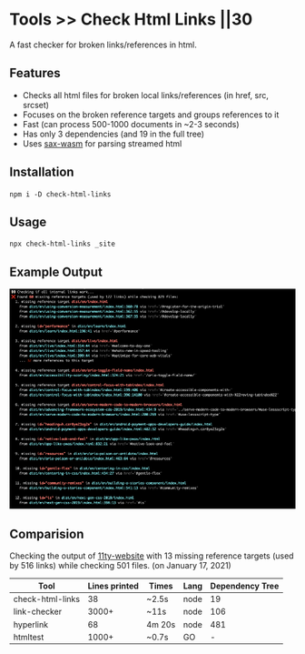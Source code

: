 # Tools >> Check Html Links ||30

A fast checker for broken links/references in html.

## Features

- Checks all html files for broken local links/references (in href, src, srcset)
- Focuses on the broken reference targets and groups references to it
- Fast (can process 500-1000 documents in ~2-3 seconds)
- Has only 3 dependencies (and 19 in the full tree)
- Uses [sax-wasm](https://github.com/justinwilaby/sax-wasm) for parsing streamed html

## Installation

```
npm i -D check-html-links
```

## Usage

```
npx check-html-links _site
```

## Example Output

![Test Run Screenshot](./images/check-html-links-screenshot.png)

## Comparision

Checking the output of [11ty-website](https://github.com/11ty/11ty-website) with 13 missing reference targets (used by 516 links) while checking 501 files. (on January 17, 2021)

| Tool             | Lines printed | Times  | Lang | Dependency Tree |
| ---------------- | ------------- | ------ | ---- | --------------- |
| check-html-links | 38            | ~2.5s  | node | 19              |
| link-checker     | 3000+         | ~11s   | node | 106             |
| hyperlink        | 68            | 4m 20s | node | 481             |
| htmltest         | 1000+         | ~0.7s  | GO   | -               |
